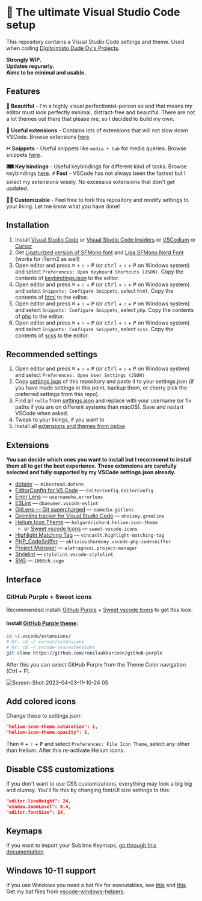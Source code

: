 # 🚀 The ultimate Visual Studio Code setup

This repository contains a Visual Studio Code settings and theme.
Used when coding [Digitoimisto Dude Oy's Projects](https://github.com/digitoimistodude).

**Strongly WIP.**<br>
**Updates regurarly.**<br>
**Aims to be minimal and usable.**<br>

## Features

**🎨 Beautiful** - I'm a highly visual perfectionist-person so and that means my editor must look perfectly minimal, distract-free and beautiful. There are not a lot themes out there that please me, so I decided to build my own.

**🧠 Useful extensions** - Contains lots of extensions that will not slow down VSCode. Browse extensions [here](#extensions).

**✂ Snippets** - Useful snippets like `media + tab` for media queries. Browse snippets [here](https://github.com/ronilaukkarinen/vscode-settings/tree/master/snippets).

**⌨ Key bindings** - Useful keybindings for different kind of tasks. Browse keybindings [here](https://github.com/ronilaukkarinen/vscode-settings/blob/master/keybindings.json).
**⚡ Fast** - VSCode has not always been the fastest but I select my extensions wisely. No excessive extensions that don't get updated.

**👨‍💻 Customizable** - Feel free to fork this repository and modify settings to your liking. Let me know what you have done!

## Installation

1. Install [Visual Studio Code](https://code.visualstudio.com/) or [Visual Studio Code Insiders](https://code.visualstudio.com/insiders/) or [VSCodium](https://vscodium.com) or [Cursor](https://cursor.com)
2. Get [Ligaturized version of SFMono font](https://github.com/lemeb/a-better-ligaturizer/blob/master/output-fonts/SFMono.ttf) and [Liga SFMono Nerd Font](https://github.com/shaunsingh/SFMono-Nerd-Font-Ligaturized) (works for iTerm2 as well)
3. Open editor and press <kbd>⌘</kbd> <span>+</span> <kbd>⇧</kbd> <span>+</span> <kbd>P</kbd> (or <kbd>ctrl</kbd> <span>+</span> <kbd>⇧</kbd> <span>+</span> <kbd>P</kbd> on Windows system) and select `Preferences: Open Keyboard Shortcuts (JSON)`. Copy the contents of [keybindings.json](https://github.com/ronilaukkarinen/vscode-settings/blob/master/keybindings.json) to the editor.
3. Open editor and press <kbd>⌘</kbd> <span>+</span> <kbd>⇧</kbd> <span>+</span> <kbd>P</kbd> (or <kbd>ctrl</kbd> <span>+</span> <kbd>⇧</kbd> <span>+</span> <kbd>P</kbd> on Windows system) and select `Snippets: Configure Snippets`, select `html`. Copy the contents of [html](https://github.com/ronilaukkarinen/vscode-settings/blob/master/snippets/html.json) to the editor.
4. Open editor and press <kbd>⌘</kbd> <span>+</span> <kbd>⇧</kbd> <span>+</span> <kbd>P</kbd> (or <kbd>ctrl</kbd> <span>+</span> <kbd>⇧</kbd> <span>+</span> <kbd>P</kbd> on Windows system) and select `Snippets: Configure Snippets`, select `php`. Copy the contents of [php](https://github.com/ronilaukkarinen/vscode-settings/blob/master/snippets/php.json) to the editor.
5. Open editor and press <kbd>⌘</kbd> <span>+</span> <kbd>⇧</kbd> <span>+</span> <kbd>P</kbd> (or <kbd>ctrl</kbd> <span>+</span> <kbd>⇧</kbd> <span>+</span> <kbd>P</kbd> on Windows system) and select `Snippets: Configure Snippets`, select `scss`. Copy the contents of [scss](https://github.com/ronilaukkarinen/vscode-settings/blob/master/snippets/scss.json) to the editor.

## Recommended settings

1. Open editor and press <kbd>⌘</kbd> <span>+</span> <kbd>⇧</kbd> <span>+</span> <kbd>P</kbd> (or <kbd>ctrl</kbd> <span>+</span> <kbd>⇧</kbd> <span>+</span> <kbd>P</kbd> on Windows system) and select `Preferences: Open User Settings (JSON)`
2. Copy [settings.json](https://raw.githubusercontent.com/ronilaukkarinen/vscode-settings/master/settings.json) of this repository and paste it to your settings.json (if you have made settings in this point, backup them, or cherry pick the preferred settings from this repo).
3. Find all `rolle` from [settings.json](https://raw.githubusercontent.com/ronilaukkarinen/vscode-settings/master/settings.json) and replace with your username (or fix paths if you are on different systems than macOS). Save and restart VSCode when asked.
4. Tweak to your likings, if you want to
5. Install all [extensions and themes from below](https://github.com/ronilaukkarinen/vscode-settings#extensions)

## Extensions

**You can decide which ones you want to install but I recommend to install them all to get the best experience. These extensions are carefully selected and fully supported by my VSCode settings.json already.**

- [dotenv](https://marketplace.visualstudio.com/items?itemName=mikestead.dotenv) — `mikestead.dotenv`
- [EditorConfig for VS Code](https://marketplace.visualstudio.com/items?itemName=EditorConfig.EditorConfig) — `EditorConfig.EditorConfig`
- [Error Lens](https://marketplace.visualstudio.com/items?itemName=usernamehw.errorlens) — `usernamehw.errorlens`
- [ESLint](https://marketplace.visualstudio.com/items?itemName=dbaeumer.vscode-eslint) — `dbaeumer.vscode-eslint`
- [GitLens — Git supercharged](https://marketplace.visualstudio.com/items?itemName=eamodio.gitlens) — `eamodio.gitlens`
- [Gremlins tracker for Visual Studio Code](https://marketplace.visualstudio.com/items?itemName=nhoizey.gremlins) — `nhoizey.gremlins`
- [Helium Icon Theme](https://marketplace.visualstudio.com/items?itemName=helgardrichard.helium-icon-theme) — `helgardrichard.helium-icon-theme`
  - or [Sweet vscode Icons](https://open-vsx.org/extension/Letgamer/sweet-vscode-icons) — `sweet-vscode-icons`
- [Highlight Matching Tag](https://marketplace.visualstudio.com/items?itemName=vincaslt.highlight-matching-tag) — `vincaslt.highlight-matching-tag`
- [PHP_CodeSniffer](https://marketplace.visualstudio.com/items?itemName=obliviousharmony.vscode-php-codesniffer) — `obliviousharmony.vscode-php-codesniffer`
- [Project Manager](https://marketplace.visualstudio.com/items?itemName=alefragnani.project-manager) — `alefragnani.project-manager`
- [Stylelint](https://marketplace.visualstudio.com/items?itemName=stylelint.vscode-stylelint) — `stylelint.vscode-stylelint`
- [SVG](https://marketplace.visualstudio.com/items?itemName=jock.svg) — `1000ch.svgo`

## Interface

### GitHub Purple + Sweet icons

Recommended install: [Github Purple](https://marketplace.visualstudio.com/items?itemName=4a454646.github-purple) + [Sweet vscode Icons](https://marketplace.visualstudio.com/items?itemName=EliverLara.sweet-vscode-icons) to get this look:

#### Install [GitHub Purple theme](https://github.com/ronilaukkarinen/github-purple):

```bash
cd ~/.vscode/extensions/
# Or: cd ~/.cursor/extensions
# Or: cd ~/.vscode-oss/extensions
git clone https://github.com/ronilaukkarinen/github-purple
```

After this you can select GitHub Purple from the Theme Color navigation (Ctrl + P).

![Screen-Shot-2023-04-03-11-10-24 05](https://user-images.githubusercontent.com/1534150/229450660-3a8c26e6-2382-4f4a-bf66-560edd54edd4.png)

## Add colored icons

Change these to settings.json:

```json
"helium-icon-theme.saturation": 1,
"helium-icon-theme.opacity": 1,
```

Then <kbd>⌘</kbd> <span>+</span> <kbd>⇧</kbd> <span>+</span> <kbd>P</kbd> and select `Preferences: File Icon Theme`, select any other than Helium. After this re-activate Helium icons.

## Disable CSS customizations 

If you don't want to use CSS customizations, everything may look a big big and clumsy. You'll fix this by changing font/UI size settings to this:

```json
"editor.lineHeight": 24,
"window.zoomLevel": 0.4,
"editor.fontSize": 14,
```

## Keymaps

If you want to import your Sublime Keymaps, [go through this documentation](https://marketplace.visualstudio.com/items?itemName=ms-vscode.sublime-keybindings).

## Windows 10-11 support

If you use Windows you need a bat file for executables, see [this](https://github.com/microsoft/vscode/issues/22391#issuecomment-310593201) and [this](https://www.reddit.com/r/bashonubuntuonwindows/comments/77idb8/where_is_the_executable_for_the_new_wsl_ubuntu_in/donn90c/?utm_source=reddit&utm_medium=web2x&context=3). Get my bat files from [vscode-windows-helpers](https://github.com/ronilaukkarinen/vscode-windows-helpers).

